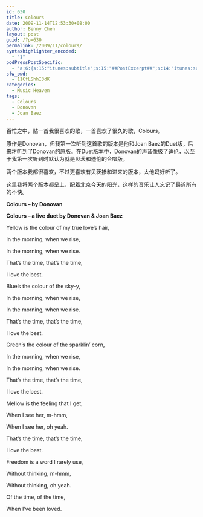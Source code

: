 ```yaml
---
id: 630
title: Colours
date: 2009-11-14T12:53:30+08:00
author: Benny Chen
layout: post
guid: /?p=630
permalink: /2009/11/colours/
syntaxhighlighter_encoded:
  - "1"
podPressPostSpecific:
  - 'a:6:{s:15:"itunes:subtitle";s:15:"##PostExcerpt##";s:14:"itunes:summary";s:15:"##PostExcerpt##";s:15:"itunes:keywords";s:17:"##WordPressCats##";s:13:"itunes:author";s:10:"##Global##";s:15:"itunes:explicit";s:7:"Default";s:12:"itunes:block";s:7:"Default";}'
sfw_pwd:
  - 11CfLShhI3dK
categories:
  - Music Heaven
tags:
  - Colours
  - Donovan
  - Joan Baez
---
```

百忙之中，贴一首我很喜欢的歌，一首喜欢了很久的歌，Colours。

原作是Donovan，但我第一次听到这首歌的版本是他和Joan Baez的Duet版，后来才听到了Donovan的原版。在Duet版本中，Donovan的声音像极了迪伦，以至于我第一次听到时默认为就是贝茨和迪伦的合唱版。

两个版本我都很喜欢，不过更喜欢有贝茨掺和进来的版本，太他妈好听了。

这里我将两个版本都呈上，配着北京今天的阳光，这样的音乐让人忘记了最近所有的不快。

**Colours &#8211; by Donovan**
  


**Colours &#8211; a live duet by Donovan & Joan Baez**
  


Yellow is the colour of my true love&#8217;s hair,
  
In the morning, when we rise,
  
In the morning, when we rise.
  
That&#8217;s the time, that&#8217;s the time,
  
I love the best.

Blue&#8217;s the colour of the sky-y,
  
In the morning, when we rise,
  
In the morning, when we rise.
  
That&#8217;s the time, that&#8217;s the time,
  
I love the best.

Green&#8217;s the colour of the sparklin&#8217; corn,
  
In the morning, when we rise,
  
In the morning, when we rise.
  
That&#8217;s the time, that&#8217;s the time,
  
I love the best.

Mellow is the feeling that I get,
  
When I see her, m-hmm,
  
When I see her, oh yeah.
  
That&#8217;s the time, that&#8217;s the time,
  
I love the best.

Freedom is a word I rarely use,
  
Without thinking, m-hmm,
  
Without thinking, oh yeah.
  
Of the time, of the time,
  
When I&#8217;ve been loved.